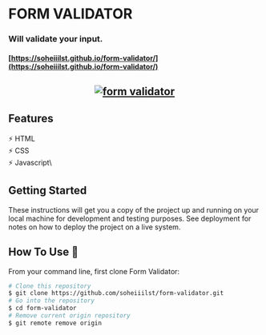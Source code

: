 # FORM VALIDATOR

### Will validate your input. 
#### [https://soheiiilst.github.io/form-validator/](https://soheiiilst.github.io/form-validator/)
<h2 align="center">
  <a href="http://uupload.ir/files/tn7c_form-validator.png" target="_blank"><img src="http://uupload.ir/files/tn7c_form-validator.png" border="0" alt="form validator" /></a>
  <br>
</h2>

## Features

⚡️ HTML\
⚡️ CSS\
⚡️ Javascript\

## Getting Started

These instructions will get you a copy of the project up and running on your local machine for development and testing purposes. See deployment for notes on how to deploy the project on a live system.

## How To Use 🔧

From your command line, first clone Form Validator:

```bash
# Clone this repository
$ git clone https://github.com/soheiiilst/form-validator.git
# Go into the repository
$ cd form-validator
# Remove current origin repository
$ git remote remove origin
```
